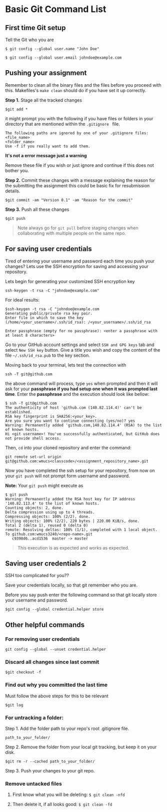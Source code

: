 # Basic Git Command List

## First time Git setup

Tell the Git who you are

`$ git config --global user.name "John Doe" `

`$ git config --global user.email johndoe@example.com `

## Pushing your assignment

Remember to clean all the binary files and the files before you proceed with this. Makefiles's `make clean` should do if you have set it up correctly.

**Step 1.** Stage all the tracked changes

` $git add * `

it might prompt you with the following if you have files or folders in your directory that are mentioned within the `.gitignore ` file.

```
The following paths are ignored by one of your .gitignore files:
<file_name>
<folder_name>
Use -f if you really want to add them.
```
**It's not a error message just a warning** 

Remove these file if you wish or just ignore and continue if this does not bother you. 

**Step 2.** Commit these changes with a message explaining the reason for the submitting the assignment this could be basic fix for resubmission details.

` $git commit -am "Version 0.1" -am "Reason for the commit" `

**Step 3.** Push all these changes

` $git push `

> Note always go for `git pull` before staging changes when collaborating with multiple people on the same repo.

## For saving user credentials

Tired of entering your username and password each time you push your changes? Lets use the SSH encryption for saving and accessing your repository.

Lets begin for generating your customized SSH encryption key

`ssh-keygen -t rsa -C "johndoe@example.com" `


For ideal results:

```
$ssh-keygen -t rsa -C "johndoe@example.com
Generating public/private rsa key pair.
Enter file in which to save the key (/home/<your_username>/.ssh/id_rsa): /<your_username>/.ssh/id_rsa

Enter passphrase (empty for no passphrase): <enter a passphrase with at least 8 characters>
```
Go to your GitHub account settings and select `SSH and GPG keys` tab and select `New SSH key` button. Give a title you wish and copy the content of the file `~/.ssh/id_rsa.pub` to the key section.

Moving back to your terminal, lets test the connection with 

`ssh -T git@github.com`

the above command will process, type `yes` when prompted and then it will ask for your **passphrase if you had setup one when it was prompted last time**. Enter the **passphrase** and the execution should look like bellow:

```
$ ssh -T git@github.com
The authenticity of host 'github.com (140.82.114.4)' can't be established.
RSA key fingerprint is SHA256:<your_key>.
Are you sure you want to continue connecting (yes/no)? yes
Warning: Permanently added 'github.com,140.82.114.4' (RSA) to the list of known hosts.
Hi <git username>! You've successfully authenticated, but GitHub does not provide shell access.
```

Then, `cd` into your cloned repository and enter the command:

`git remote set-url origin git@github.com:wmucs<classcode>/<assignment_repository_name>.git`

Now you have completed the ssh setup for your repository, from now on your `git push` will not prompt form username and password. 

**Note:** Your `git push` might execute as 

```
$ git push
Warning: Permanently added the RSA host key for IP address '140.82.113.4' to the list of known hosts.
Counting objects: 2, done.
Delta compression using up to 4 threads.
Compressing objects: 100% (2/2), done.
Writing objects: 100% (2/2), 220 bytes | 220.00 KiB/s, done.
Total 2 (delta 1), reused 0 (delta 0)
remote: Resolving deltas: 100% (1/1), completed with 1 local object.
To github.com:wmucs3240/<repo-name>.git
   c9398d6..acd1536  master -> master
```

> This execution is as expected and works as expected.

## Saving user credentials 2

SSH too complicated for you??

Save your credentials locally, so that git remember who you are.

Before you say push enter the following command so that git locally store your username and password.

`$git config --global credential.helper store`


## Other helpful commands

### For removing user credentials

`git config --global --unset credential.helper`

### Discard all changes since last commit

` $git checkout -f `


### Find out why you committed the last time

Must follow the above steps for this to be relevant

` $git log `

### For untracking a folder:

Step 1. Add the folder path to your repo's root .gitignore file. 

`path_to_your_folder/ `

Step 2. Remove the folder from your local git tracking, but keep it on your disk.

` $git rm -r --cached path_to_your_folder/ `

Step 3. Push your changes to your git repo.


### Remove untacked files

1. First know what you will be deleting: ` $ git clean -nfd `

1. Then delete it, if all looks good: `$ git clean -fd `
